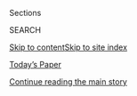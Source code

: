 <div id="app">

<div>

<div class="NYTAppHideMasthead css-1r6wvpq e1suatyy0">

<div class="section css-ui9rw0 e1suatyy2">

<div class="css-eph4ug er09x8g0">

<div class="css-6n7j50">

</div>

<span class="css-1dv1kvn">Sections</span>

<div class="css-10488qs">

<span class="css-1dv1kvn">SEARCH</span>

</div>

[Skip to content](#site-content)[Skip to site
index](#site-index)

</div>

<div class="css-10698na e1huz5gh0">

</div>

</div>

<div id="masthead-bar-one" class="section hasLinks css-15hmgas e1csuq9d3">

<div class="css-uqyvli e1csuq9d0">

</div>

<div class="css-1uqjmks e1csuq9d1">

</div>

<div class="css-9e9ivx">

[](https://myaccount.nytimes.com/auth/login?response_type=cookie&client_id=vi)

</div>

<div class="css-1bvtpon e1csuq9d2">

[Today’s Paper](https://www.nytimes.com/section/todayspaper)

</div>

</div>

</div>

</div>

<div data-aria-hidden="false">

<div id="site-content" data-role="main">

<div id="top-wrapper" class="css-15p45cc eaca97t0" type="top">

<div id="top-slug" class="css-19x0jxb eaca97t1" hidden="">

Advertisement

</div>

[Continue reading the main
story](#after-top)

<div class="ad top-wrapper" style="text-align:center;height:100%;display:block;min-height:90px">

<div id="top" class="place-ad" data-position="top" data-size-key="top">

</div>

</div>

<div id="after-top">

</div>

</div>

<div id="byline" class="section css-15h4p1b e9abtgs0">

<div class="css-1j21atc e1svk9qx1">

<div class="css-nfcc9b e1svk9qx3">

<div class="css-cnx41t">

![Portrait of Claire Cain
Miller](https://static01.nyt.com/images/2018/06/13/multimedia/author-claire-cain-miller/author-claire-cain-miller-thumbLarge.jpg)

</div>

<div class="css-vl9dhg e1svk9qx5">

<div class="css-1nrhkj6 e1svk9qx6">

# Claire Cain Miller

</div>

## <span></span>

Claire Cain Miller is a correspondent for The Times, where she writes
about gender, families and the future of work for The Upshot, a Times
site for analysis of policy and economics. She was part of a team that
won a Pulitzer Prize in 2018 for public service for reporting on
workplace sexual harassment issues.

<span class="css-dd5dyy">More**</span>

</div>

</div>

</div>

<div>

<div id="mid1-wrapper" class="css-1mn4oms eaca97t0" type="rank">

<div id="mid1-slug" class="css-1tag3rd eaca97t1">

Advertisement

</div>

[Continue reading the main
story](#after-mid1)

<div id="mid1" class="ad mid1-wrapper" style="text-align:center;height:100%;display:block">

</div>

<div id="after-mid1">

</div>

</div>

</div>

<div class="css-185go5a e1o5byef0">

<div class="css-15cbhtu">

  - [Latest](#stream-panel)
  - <span class="css-6n7j50">Search</span>
    <div class="control">
    <div class="label-container css-1dv1kvn">
    Search
    </div>
    <div class="css-wm4t3d">
    **<span id="clear-search-input" class="css-1dv1kvn">Clear this text
    input</span>
    </div>
    </div>
    <span class="css-1iovbfw"></span>

<div id="stream-panel" class="section css-8msx5b e1jz0cab1">

<div class="css-13mho3u">

1.  
    
    <div class="css-1cp3ece">
    
    <div class="css-1l4spti">
    
    [](/2020/07/31/upshot/remote-work-tips.html)
    
    <div class="css-79elbk">
    
    ![](https://static01.nyt.com/images/2020/07/31/upshot/31up-laptop1/merlin_132079076_044095ef-af9c-4f30-b8f5-6f6dfe447e7c-thumbWide.jpg?quality=75&auto=webp&disable=upscale)
    
    </div>
    
    ## Remote Work Isn’t Working? Maybe Your Company Is Doing It Wrong
    
    Experts have tips on the office routines that need to change when
    everyone’s working from home. Meetings, for one.
    
    <div class="css-1nqbnmb ea5icrr0">
    
    By <span class="css-1n7hynb">Claire Cain
    Miller</span>
    
    </div>
    
    </div>
    
    <div class="css-1lc2l26 e1xfvim33">
    
    </div>
    
    </div>

2.  
    
    <div class="css-1cp3ece">
    
    <div class="css-1l4spti">
    
    [](/2020/07/23/upshot/biden-caregiving-plan.html)
    
    <div class="css-79elbk">
    
    ![](https://static01.nyt.com/images/2020/07/23/upshot/23up-biden-caregiving/merlin_174277113_ae984701-7255-49a9-83bd-4449c17bda79-thumbWide.jpg?quality=75&auto=webp&disable=upscale)
    
    </div>
    
    ## How Caregiving Became More Than Just a Women’s Issue
    
    The U.S. has long overlooked the challenges for people with both
    jobs outside the home and the responsibility of looking after
    others. Could that be about to change?
    
    <div class="css-1nqbnmb ea5icrr0">
    
    By <span class="css-1n7hynb">Claire Cain
    Miller</span>
    
    </div>
    
    </div>
    
    <div class="css-1lc2l26 e1xfvim33">
    
    </div>
    
    </div>

3.  
    
    <div class="css-1cp3ece">
    
    <div class="css-1l4spti">
    
    [](/2020/07/21/us/politics/biden-workplace-childcare.html)
    
    <div class="css-79elbk">
    
    ![](https://static01.nyt.com/images/2020/07/21/us/politics/21biden-speech-03/21biden-speech-03-thumbWide.jpg?quality=75&auto=webp&disable=upscale)
    
    </div>
    
    ## Biden Announces $775 Billion Plan to Help Working Parents and Caregivers
    
    In a speech in Delaware, Joseph R. Biden Jr. outlined proposals
    covering care for small children, older adults and family members
    with disabilities.
    
    <div class="css-1nqbnmb ea5icrr0">
    
    By <span class="css-1n7hynb">Claire Cain Miller, Shane Goldmacher
    <span>and</span> Thomas
    Kaplan</span>
    
    </div>
    
    </div>
    
    <div class="css-1lc2l26 e1xfvim33">
    
    </div>
    
    </div>

4.  
    
    <div class="css-1cp3ece">
    
    <div class="css-1l4spti">
    
    [](/2020/07/16/upshot/coronavirus-school-reopening-private-public-gap.html)
    
    <div class="css-79elbk">
    
    ![](https://static01.nyt.com/images/2020/07/15/upshot/00up-virus-school2/merlin_17395133_1149fb0e-99ea-43f7-a4a6-959b77ea1e69-thumbWide.jpg?quality=75&auto=webp&disable=upscale)
    
    </div>
    
    ## In the Same Towns, Private Schools Are Reopening While Public Schools Are Not
    
    Private schools have always had more flexibility, and usually more
    money, but never has that disparity made a bigger difference than
    now.
    
    <div class="css-1nqbnmb ea5icrr0">
    
    By <span class="css-1n7hynb">Claire Cain
    Miller</span>
    
    </div>
    
    </div>
    
    <div class="css-1lc2l26 e1xfvim33">
    
    </div>
    
    </div>

5.  
    
    <div class="css-1cp3ece">
    
    <div class="css-1l4spti">
    
    [](/2020/07/02/upshot/is-the-five-day-office-week-over.html)
    
    <div class="css-79elbk">
    
    ![](https://static01.nyt.com/images/2020/07/06/upshot/02up-workfromhome-print/merlin_94391153_e6cd5379-7320-4c6a-97e0-4c40f3cc3725-thumbWide.jpg?quality=75&auto=webp&disable=upscale)
    
    </div>
    
    ## Is the Five-Day Office Week Over?
    
    The pandemic has shown employees and employers alike that there’s
    value in working from home — at least, some of the time.
    
    <div class="css-1nqbnmb ea5icrr0">
    
    By <span class="css-1n7hynb">Claire Cain
    Miller</span>
    
    </div>
    
    </div>
    
    <div class="css-1lc2l26 e1xfvim33">
    
    </div>
    
    </div>

6.  
    
    <div class="css-1cp3ece">
    
    <div class="css-1l4spti">
    
    [](/2020/07/01/upshot/poll-trump-defectors-2020-election.html)
    
    <div class="css-79elbk">
    
    ![](https://static01.nyt.com/images/2020/07/01/business/01up-trumpdefectors-robert/01up-trumpdefectors-robert-thumbWide-v2.jpg?quality=75&auto=webp&disable=upscale)
    
    </div>
    
    ## Meet the Supporters Trump Has Lost
    
    A significant majority of people who voted for him in 2016 are
    planning to do so again. What is different about those who’ve had a
    change of heart?
    
    <div class="css-1nqbnmb ea5icrr0">
    
    By <span class="css-1n7hynb">Claire Cain Miller, Kevin Quealy
    <span>and</span> Nate
    Cohn</span>
    
    </div>
    
    </div>
    
    <div class="css-1lc2l26 e1xfvim33">
    
    </div>
    
    </div>

7.  
    
    <div class="css-1cp3ece">
    
    <div class="css-1l4spti">
    
    [](/2020/06/26/upshot/virus-intensive-parenting-education.html)
    
    <div class="css-79elbk">
    
    ![](https://static01.nyt.com/images/2020/06/25/business/00up-parenting-survey1/00up-parenting-survey1-thumbWide.jpg?quality=75&auto=webp&disable=upscale)
    
    </div>
    
    ## Pandemic Parenting Was Already Relentless. Then Came Summer.
    
    A survey shows that parents feel increasing pressure to make up for
    children’s lost educational and enrichment time.
    
    <div class="css-1nqbnmb ea5icrr0">
    
    By <span class="css-1n7hynb">Claire Cain
    Miller</span>
    
    </div>
    
    </div>
    
    <div class="css-1lc2l26 e1xfvim33">
    
    </div>
    
    </div>

8.  
    
    <div class="css-1cp3ece">
    
    <div class="css-1l4spti">
    
    [](/2020/06/25/upshot/poll-2020-biden-battlegrounds.html)
    
    <div class="css-79elbk">
    
    ![](https://static01.nyt.com/images/2020/06/24/us/-promo-1593042369790/-promo-1593042369790-thumbWide.png?quality=75&auto=webp&disable=upscale)
    
    </div>
    
    ## In Poll, Trump Falls Far Behind Biden in Six Key Battleground States
    
    Dwindling white support for the president leads to a deficit of at
    least six points in each state.
    
    <div class="css-1nqbnmb ea5icrr0">
    
    By <span class="css-1n7hynb">Nate
    Cohn</span>
    
    </div>
    
    </div>
    
    <div class="css-1lc2l26 e1xfvim33">
    
    </div>
    
    </div>

9.  
    
    <div class="css-1cp3ece">
    
    <div class="css-1l4spti">
    
    [](/2020/06/12/upshot/epidemiologists-decisions-children-school-coronavirus.html)
    
    <div class="css-79elbk">
    
    ![](https://static01.nyt.com/images/2020/06/12/upshot/12up-school/merlin_173411355_b577aa50-cacf-4b76-9d68-c7dfb87f921b-thumbWide.jpg?quality=75&auto=webp&disable=upscale)
    
    </div>
    
    ## How 132 Epidemiologists Are Deciding When to Send Their Children to School
    
    “This is the dreaded question,” say experts struggling to weigh
    virus risks and uncertainty against family well-being.
    
    <div class="css-1nqbnmb ea5icrr0">
    
    By <span class="css-1n7hynb">Claire Cain Miller <span>and</span>
    Margot
    Sanger-Katz</span>
    
    </div>
    
    </div>
    
    <div class="css-1lc2l26 e1xfvim33">
    
    </div>
    
    </div>

10. 
    
    <div class="css-1cp3ece">
    
    <div class="css-1l4spti">
    
    [](/es/interactive/2020/06/10/espanol/ciencia-y-tecnologia/epidemiologos-recomendaciones-normalidad.html)
    
    <div class="css-79elbk">
    
    ![](https://static01.nyt.com/images/2020/06/05/business/00up-epi-survey3-promo/00up-epi-survey3-promo-thumbWide-v4.jpg?quality=75&auto=webp&disable=upscale)
    
    </div>
    
    ## ¿Cuándo planean volver a abrazar, subir a un avión y retomar otras actividades cotidianas 511 epidemiólogos?
    
    Incluso los expertos deben tomar decisiones personales sobre los
    riesgos que vale la pena correr en la era del coronavirus. Para
    algunos, la vida nunca volverá a ser la misma.
    
    <div class="css-1nqbnmb ea5icrr0">
    
    Por <span class="css-1n7hynb">Margot Sanger-Katz, Claire Cain Miller
    <span>y</span> Quoctrung Bui</span>
    
    </div>
    
    </div>
    
    <div class="css-1lc2l26 e1xfvim33">
    
    </div>
    
    </div>

<div class="css-13mho3u">

<div class="css-1t62hi8">

<div class="css-1stvaey">

Show
More

<div>

<div style="border:0;clip:rect(0 0 0 0);height:1px;margin:-1px;overflow:hidden;white-space:nowrap;padding:0;width:1px;position:absolute" data-role="log" data-aria-live="assertive">

</div>

<div style="border:0;clip:rect(0 0 0 0);height:1px;margin:-1px;overflow:hidden;white-space:nowrap;padding:0;width:1px;position:absolute" data-role="log" data-aria-live="assertive">

</div>

<div style="border:0;clip:rect(0 0 0 0);height:1px;margin:-1px;overflow:hidden;white-space:nowrap;padding:0;width:1px;position:absolute" data-role="log" data-aria-live="polite">

</div>

<div style="border:0;clip:rect(0 0 0 0);height:1px;margin:-1px;overflow:hidden;white-space:nowrap;padding:0;width:1px;position:absolute" data-role="log" data-aria-live="polite">

</div>

</div>

</div>

</div>

</div>

</div>

<div class="css-g6hk37 supplemental">

<div id="mid2-wrapper" class="css-10wkyv7 eaca97t0" type="lede">

<div id="mid2-slug" class="css-1tag3rd eaca97t1">

Advertisement

</div>

[Continue reading the main
story](#after-mid2)

<div id="mid2" class="ad mid2-wrapper" style="text-align:center;height:100%;display:block;min-height:250px">

</div>

<div id="after-mid2">

</div>

</div>

## Follow Elsewhere

<div class="module-body">

  - [**<span data-aria-hidden="true">clairecm</span><span class="css-1dv1kvn">twitter
    page for
    clairecm</span>](https://twitter.com/clairecm)
  - [**<span data-aria-hidden="true">claire.c.miller.3</span><span class="css-1dv1kvn">facebook
    page for
    claire.c.miller.3</span>](https://www.facebook.com/claire.c.miller.3)

</div>

</div>

</div>

</div>

</div>

</div>

</div>

## Site Index

<div>

</div>

## Site Information Navigation

  - [© <span>2020</span> <span>The New York Times
    Company</span>](https://help.nytimes.com/hc/en-us/articles/115014792127-Copyright-notice)

<!-- end list -->

  - [NYTCo](https://www.nytco.com/)
  - [Contact
    Us](https://help.nytimes.com/hc/en-us/articles/115015385887-Contact-Us)
  - [Work with us](https://www.nytco.com/careers/)
  - [Advertise](https://nytmediakit.com/)
  - [T Brand Studio](http://www.tbrandstudio.com/)
  - [Your Ad
    Choices](https://www.nytimes.com/privacy/cookie-policy#how-do-i-manage-trackers)
  - [Privacy](https://www.nytimes.com/privacy)
  - [Terms of
    Service](https://help.nytimes.com/hc/en-us/articles/115014893428-Terms-of-service)
  - [Terms of
    Sale](https://help.nytimes.com/hc/en-us/articles/115014893968-Terms-of-sale)
  - [Site
    Map](https://spiderbites.nytimes.com)
  - [Help](https://help.nytimes.com/hc/en-us)
  - [Subscriptions](https://www.nytimes.com/subscription?campaignId=37WXW)

</div>

</div>
